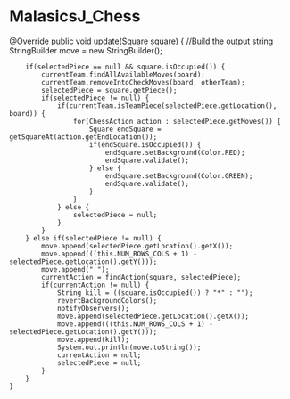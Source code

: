 MalasicsJ_Chess
===============

 @Override
    public void update(Square square) {
    	//Build the output string
    	StringBuilder move = new StringBuilder();
   
        if(selectedPiece == null && square.isOccupied()) {
            currentTeam.findAllAvailableMoves(board);
            currentTeam.removeIntoCheckMoves(board, otherTeam);
            selectedPiece = square.getPiece();
            if(selectedPiece != null) {
                if(currentTeam.isTeamPiece(selectedPiece.getLocation(), board)) {
                    for(ChessAction action : selectedPiece.getMoves()) {
                        Square endSquare = getSquareAt(action.getEndLocation());
                        if(endSquare.isOccupied()) {
                            endSquare.setBackground(Color.RED);
                            endSquare.validate();
                        } else {
                            endSquare.setBackground(Color.GREEN);
                            endSquare.validate();
                        }
                    }
                } else {
                    selectedPiece = null;
                }
            }
        } else if(selectedPiece != null) {
        	move.append(selectedPiece.getLocation().getX());
        	move.append(((this.NUM_ROWS_COLS + 1) - selectedPiece.getLocation().getY()));
        	move.append(" ");
            currentAction = findAction(square, selectedPiece);
            if(currentAction != null) {
            	String kill = ((square.isOccupied()) ? "*" : "");
                revertBackgroundColors();
                notifyObservers();
                move.append(selectedPiece.getLocation().getX());
                move.append(((this.NUM_ROWS_COLS + 1) - selectedPiece.getLocation().getY()));
                move.append(kill);
                System.out.println(move.toString());
                currentAction = null;
                selectedPiece = null;
            }
        }
    }
